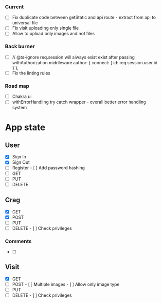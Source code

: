 ### Current

- [ ] Fix duplicate code between getStatic and api route - extract from api to universal file
- [ ] Fix visit uploading only single file
- [ ] Allow to upload only images and not files

### Back burner

- [ ] // @ts-ignore req.session will always exist exist after passing withAuthorization middleware
      author: { connect: { id: req.session.user.id } },
- [ ] Fix the linting rules

### Road map

- [ ] Chakra ui
- [ ] withErrorHandling try catch wrapper - overall better error handling system

# App state

## User

- [x] Sign In
- [x] Sign Out
- [ ] Register - [ ] Add password hashing
- [ ] GET
- [ ] PUT
- [ ] DELETE

## Crag

- [x] GET
- [x] POST
- [ ] PUT
- [ ] DELETE - [ ] Check privileges

### Comments

- [ ]

## Visit

- [x] GET
- [ ] POST - [ ] Multiple images - [ ] Allow only image type
- [ ] PUT
- [ ] DELETE - [ ] Check privileges
